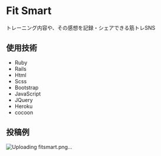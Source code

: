 # Fit Smart
トレーニング内容や、その感想を記録・シェアできる筋トレSNS

## 使用技術
* Ruby
* Rails
* Html
* Scss
* Bootstrap
* JavaScript
* JQuery
* Heroku
* cocoon

## 投稿例
![Uploading fitsmart.png…]()



